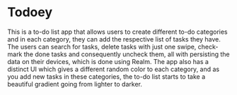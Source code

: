 # Todoey
This is a to-do list app that allows users to create different to-do categories and in each category, they can add the respective list of tasks they have. The users can search for tasks, delete tasks with just one swipe, check-mark the done tasks and consequently uncheck them, all with persisting the data on their devices, which is done using Realm. The app also has a distinct UI which gives a different random color to each category, and as you add new tasks in these categories, the to-do list starts to take a beautiful gradient going from lighter to darker.
